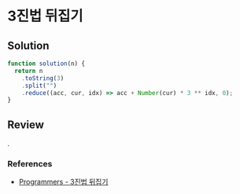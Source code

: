 # 3진법 뒤집기

## Solution

```js
function solution(n) {
  return n
    .toString(3)
    .split("")
    .reduce((acc, cur, idx) => acc + Number(cur) * 3 ** idx, 0);
}
```

## Review

.

### References

- [Programmers - 3진법 뒤집기](https://school.programmers.co.kr/learn/courses/30/lessons/68935)
